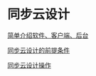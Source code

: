 # 同步云设计

[简单介绍软件、客户端、后台](https://www.gitbook.com/book/tanjiavr/training/edit#/edit/master/13/3yun-she-ji-yao-dian/ruan-jian-hou-tai-ke-hu-duan.md?_k=s1x7p1)

[同步云设计的前提条件](https://www.gitbook.com/book/tanjiavr/training/edit#/edit/master/13/3yun-she-ji-yao-dian/31-tong-bu-yun-she-ji-de-qian-ti-tiao-jian.md?_k=87inmq)

[同步云设计操作](https://www.gitbook.com/book/tanjiavr/training/edit#/edit/master/13/3yun-she-ji-yao-dian/34-tong-bu-yun-she-ji-cao-zuo.md?_k=whwzce)

